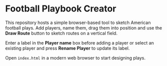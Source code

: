 # Football Playbook Creator

This repository hosts a simple browser-based tool to sketch American football plays.
Add players, name them, drag them into position and use the **Draw Route** button to
sketch routes on a vertical field.

Enter a label in the **Player name** box before adding a player or select an existing
player and press **Rename Player** to update its label.

Open `index.html` in a modern web browser to start designing plays.
